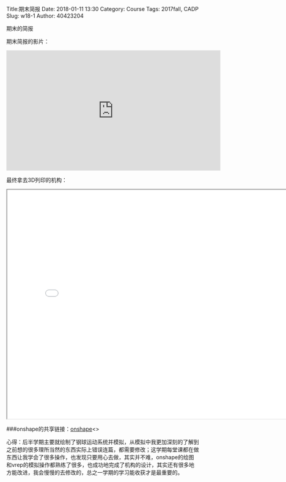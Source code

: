 Title:期末简报
Date: 2018-01-11 13:30
Category: Course
Tags: 2017fall, CADP
Slug: w18-1
Author: 40423204

期末的简报

<!-- PELICAN_END_SUMMARY -->

期末简报的影片：

<iframe width="560" height="315" src="https://www.youtube.com/embed/R3wMWyhPzIc" frameborder="0" allow="autoplay; encrypted-media" allowfullscreen></iframe>

最终拿去3D列印的机构：

<iframe src="./../data/stlviewer/viewstl.html?src=./../finalexam/40423204.stl" width="800" height="600"></iframe>

###onshape的共享链接：<a href="https://cad.onshape.com/documents/91cac6d3a2c695de78821d96/w/100faa538b34f65e02c7dedf/e/6ba0a1ec77864d37f7b5b7b0">onshape</a><>

心得：后半学期主要就绘制了钢球运动系统并模拟，从模拟中我更加深刻的了解到之前想的很多理所当然的东西实际上错误连篇，都需要修改；这学期每堂课都在做东西让我学会了很多操作，也发现只要用心去做，其实并不难，onshape的绘图和vrep的模拟操作都熟练了很多，也成功地完成了机构的设计，其实还有很多地方能改进，我会慢慢的去修改的，总之一学期的学习能收获才是最重要的。

